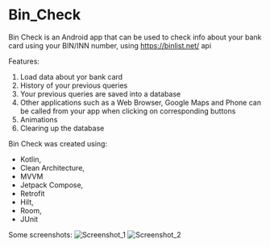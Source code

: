 # Bin_Check

Bin Check is an Android app that can be used to check info about your bank card using your BIN/INN number, using https://binlist.net/ api

Features:
1) Load data about yor bank card
2) History of your previous queries
3) Your previous queries are saved into a database
4) Other applications such as a Web Browser, Google Maps and Phone can be called from your app when clicking on corresponding buttons
5) Animations
6) Clearing up the database

Bin Check was created using: 
- Kotlin, 
- Clean Architecture,
- MVVM
- Jetpack Compose, 
- Retrofit
- Hilt, 
- Room,
- JUnit

Some screenshots:
![Screenshot_1](https://user-images.githubusercontent.com/72809101/211141168-a9759833-6f1c-45c8-a98b-7818ef4cbe59.png)
![Screenshot_2](https://user-images.githubusercontent.com/72809101/211141169-3470c3d7-c619-4bcd-90a2-c3c95d87c84a.png)
